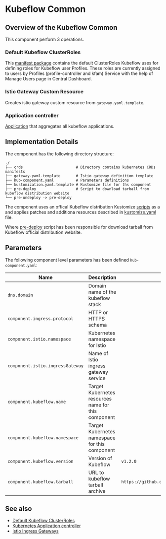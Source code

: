 # Kubeflow Common

## Overview of the Kubeflow Common

This component perform 3 operations.

### Default Kubeflow ClusterRoles

This [manifest package](https://github.com/kubeflow/manifests/tree/v1.2-branch/kubeflow-roles) contains the default ClusterRoles Kubeflow uses for defining roles for Kubeflow user Profiles.
These roles are currently assigned to users by Profiles (profile-controller and kfam) Service with the help of Manage Users page in Central Dashboard.

### Istio Gateway Custom Resource

Creates istio gateway custom resource from `gateway.yaml.template`.

### Application controller

[Application](https://github.com/kubernetes-sigs/application) that aggregates all kubeflow applications.

## Implementation Details

The component has the following directory structure:

```text
./
├── crds                        # Directory contains kubernetes CRDs manifests
├── gateway.yaml.template       # Istio gateway definition template
├── hub-component.yaml          # Parameters definitions
├── kustomization.yaml.template # Kustomize file for ths component
├── pre-deploy                  # Script to download tarball from kubeflow distribution website
└── pre-undeploy -> pre-deploy
```

The component uses an offical Kubeflow distribution Kustomize [scripts]("https://github.com/kubeflow/manifests/") as a and applies patches and additiona resources described in [kustomize.yaml](kustomize.yaml.template) file.

Where [pre-deploy](pre-deploy) script has been responsible for download tarball from Kubeflow official distribution website.

## Parameters

The following component level parameters has been defined `hub-component.yaml`:

| Name      | Description | Default Value
| --------- | ---------   | ---------
| `dns.domain` | Domain name of the kubeflow stack | |
| `component.ingress.protocol` | HTTP or HTTPS schema | |
| `component.istio.namespace` | Kubernetes namespace for Istio | |
| `component.istio.ingressGateway` | Name of Istio ingress gateway service | |
| `component.kubeflow.name` | Target Kubernetes resources name for this component | |
| `component.kubeflow.namespace` | Target Kubernetes namespace for this component | |
| `component.kubeflow.version` | Version of Kubeflow | `v1.2.0` |
| `component.kubeflow.tarball` | URL to kubeflow tarball archive | `https://github.com/kubeflow/manifests/archive/${component.kubeflow.version}.tar.gz` |

## See also

- [Default Kubeflow ClusterRoles](https://github.com/kubeflow/manifests/tree/v1.2-branch/kubeflow-roles)
- [Kubernetes Application controller](https://github.com/kubernetes-sigs/application)
- [Istio Ingress Gateways](https://istio.io/latest/docs/tasks/traffic-management/ingress/ingress-control/)
